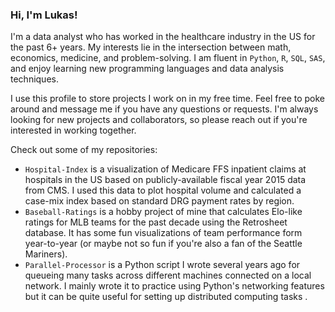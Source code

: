 ### Hi, I'm Lukas!

I'm a data analyst who has worked in the healthcare industry in the US for the past 6+ years. My interests lie in the intersection between math, economics, medicine, and problem-solving. I am fluent in `Python`, `R`, `SQL`, `SAS`, and enjoy learning new programming languages and data analysis techniques.

I use this profile to store projects I work on in my free time. Feel free to poke around and message me if you have any questions or requests. I'm always looking for new projects and collaborators, so please reach out if you're interested in working together.

Check out some of my repositories:
- `Hospital-Index` is a visualization of Medicare FFS inpatient claims at hospitals in the US based on publicly-available fiscal year 2015 data from CMS. I used this data to plot hospital volume and calculated a case-mix index based on standard DRG payment rates by region.
- `Baseball-Ratings` is a hobby project of mine that calculates Elo-like ratings for MLB teams for the past decade using the Retrosheet database. It has some fun visualizations of team performance form year-to-year (or maybe not so fun if you're also a fan of the Seattle Mariners).
- `Parallel-Processor` is a Python script I wrote several years ago for queueing many tasks across different machines connected on a local network. I mainly wrote it to practice using Python's networking features but it can be quite useful for setting up distributed computing tasks .

